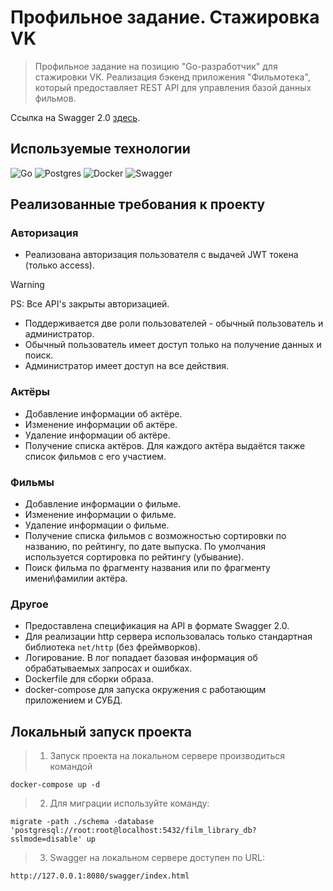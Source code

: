 # Профильное задание. Стажировка VK
>Профильное задание на позицию "Go-разработчик" для стажировки VK.
Реализация бэкенд приложения "Фильмотека", который предоставляет REST API для управления базой данных фильмов.

Ссылка на Swagger 2.0 [здесь](https://t-app.ru/swagger/index.html).

## Используемые технологии
![Go](https://img.shields.io/badge/go-%2300ADD8.svg?style=for-the-badge&logo=go&logoColor=white)
![Postgres](https://img.shields.io/badge/postgres-%23316192.svg?style=for-the-badge&logo=postgresql&logoColor=white)
![Docker](https://img.shields.io/badge/docker-%230db7ed.svg?style=for-the-badge&logo=docker&logoColor=white)
![Swagger](https://img.shields.io/badge/-Swagger-%23Clojure?style=for-the-badge&logo=swagger&logoColor=white)

## Реализованные требования к проекту
### Авторизация
* Реализована авторизация пользователя с выдачей JWT токена (только access).
> [!WARNING] 
> PS: Все API's закрыты авторизацией. 
> * Поддерживается две роли пользователей - обычный пользователь и администратор.
> * Обычный пользователь имеет доступ только на получение данных и поиск.
> * Администратор имеет доступ на все действия.
 

### Актёры
* Добавление информации об актёре.
* Изменение информации об актёре.
* Удаление информации об актёре.
* Получение списка актёров. Для каждого актёра выдаётся также список фильмов с его участием.

### Фильмы
* Добавление информации о фильме.
* Изменение информации о фильме.
* Удаление информации о фильме.
* Получение списка фильмов с возможностью сортировки по названию, по рейтингу, по дате выпуска. По умолчания используется сортировка по рейтингу (убывание).
* Поиск фильма по фрагменту названия или по фрагменту имени\фамилии актёра.

### Другое
* Предоставлена спецификация на API в формате Swagger 2.0.
* Для реализации http сервера использовалась только стандартная библиотека `net/http` (без фреймворков).
* Логирование. В лог попадает базовая информация об обрабатываемых запросах и ошибках.
* Dockerfile для сборки образа.
* docker-compose для запуска окружения с работающим приложением и СУБД.

## Локальный запуск проекта

> 1. Запуск проекта на локальном сервере производиться командой 
```
docker-compose up -d
```
> 2. Для миграции используйте команду:
```
migrate -path ./schema -database 'postgresql://root:root@localhost:5432/film_library_db?sslmode=disable' up
```
> 3. Swagger на локальном сервере доступен по URL:
```
http://127.0.0.1:8080/swagger/index.html
```
